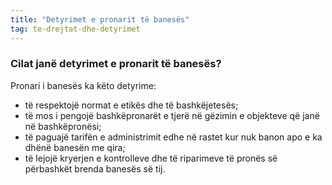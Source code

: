 ```yaml
---
title: "Detyrimet e pronarit të banesës"
tag: te-drejtat-dhe-detyrimet
---
```


### Cilat janë detyrimet e pronarit të banesës?
Pronari i banesës ka këto detyrime:

* të respektojë normat e etikës dhe të bashkëjetesës;
* të mos i pengojë bashkëpronarët e tjerë në gëzimin e objekteve që janë në bashkëpronësi;
* të paguajë tarifën e administrimit edhe në rastet kur nuk banon apo e ka dhënë banesën me qira;
* të lejojë kryerjen e kontrolleve dhe të riparimeve të pronës së përbashkët brenda banesës së tij.
